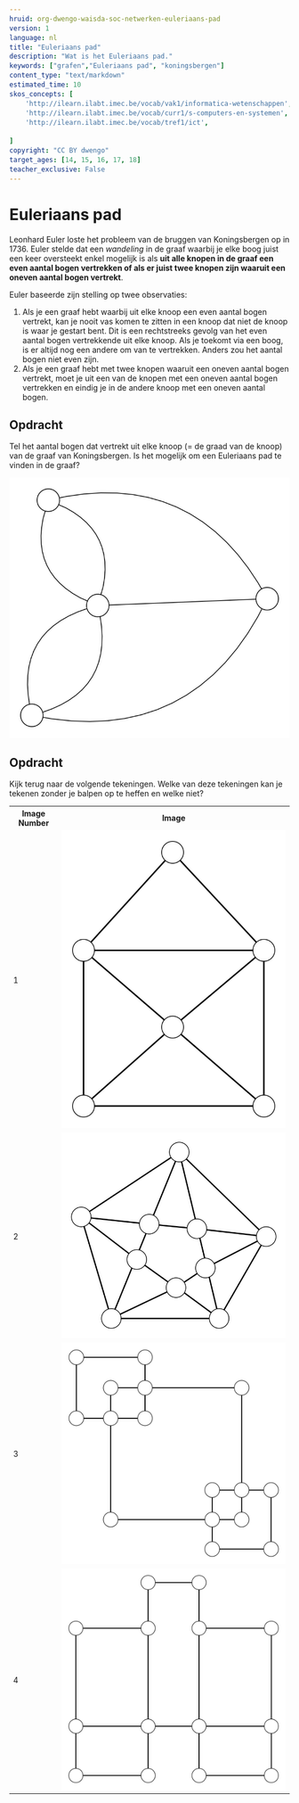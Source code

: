 ```yaml
---
hruid: org-dwengo-waisda-soc-netwerken-euleriaans-pad
version: 1
language: nl
title: "Euleriaans pad"
description: "Wat is het Euleriaans pad."
keywords: ["grafen","Euleriaans pad", "koningsbergen"]
content_type: "text/markdown"
estimated_time: 10
skos_concepts: [
    'http://ilearn.ilabt.imec.be/vocab/vak1/informatica-wetenschappen', 
    'http://ilearn.ilabt.imec.be/vocab/curr1/s-computers-en-systemen',
    'http://ilearn.ilabt.imec.be/vocab/tref1/ict',

]
copyright: "CC BY dwengo"
target_ages: [14, 15, 16, 17, 18]
teacher_exclusive: False
---
```


# Euleriaans pad

Leonhard Euler loste het probleem van de bruggen van Koningsbergen op in 1736. Euler stelde dat een *wandeling* in de graaf waarbij je elke boog juist een keer oversteekt enkel mogelijk is als **uit alle knopen in de graaf een even aantal bogen vertrekken of als er juist twee knopen zijn waaruit een oneven aantal bogen vertrekt**.

Euler baseerde zijn stelling op twee observaties:
1. Als je een graaf hebt waarbij uit elke knoop een even aantal bogen vertrekt, kan je nooit vas komen te zitten in een knoop dat niet de knoop is waar je gestart bent. Dit is een rechtstreeks gevolg van het even aantal bogen vertrekkende uit elke knoop. Als je toekomt via een boog, is er altijd nog een andere om van te vertrekken. Anders zou het aantal bogen niet even zijn.
2. Als je een graaf hebt met twee knopen waaruit een oneven aantal bogen vertrekt, moet je uit een van de knopen met een oneven aantal bogen vertrekken en eindig je in de andere knoop met een oneven aantal bogen. 



<div class="dwengo-content assignment">
<h2 class="title">Opdracht</h2>
<div class="content">
Tel het aantal bogen dat vertrekt uit elke knoop (= de graad van de knoop) van de graaf van Koningsbergen. Is het mogelijk om een Euleriaans pad te vinden in de graaf?

<img src="images/koningsbergen_graph.svg"></img>
</div>
</div>



<div class="dwengo-content assignment">
<h2 class="title">Opdracht</h2>
<div class="content">
Kijk terug naar de volgende tekeningen. Welke van deze tekeningen kan je tekenen zonder je balpen op te heffen en welke niet?

<table>
  <tr>
    <th>Image Number</th>
    <th>Image</th>
  </tr>
  <tr>
    <td>1</td>
    <td><img src="images/euler1_graph.svg" alt="Euler Graph 1"></td>
  </tr>
  <tr>
    <td>2</td>
    <td><img src="images/euler2_graph.svg" alt="Euler Graph 2"></td>
  </tr>
  <tr>
    <td>3</td>
    <td><img src="images/euler3_graph.svg" alt="Euler Graph 3"></td>
  </tr>
  <tr>
    <td>4</td>
    <td><img src="images/euler4_graph.svg" alt="Euler Graph 4"></td>
  </tr>
</table>
</div>
</div>